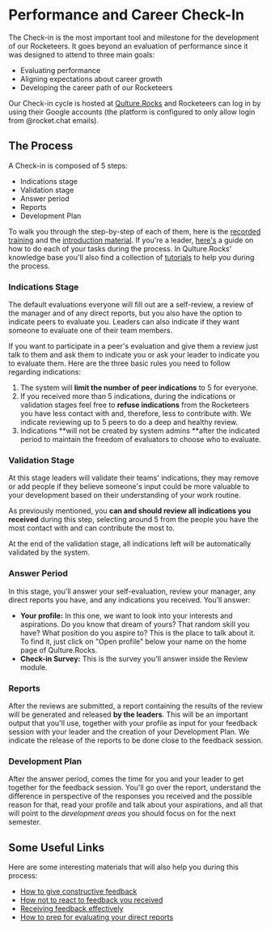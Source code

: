 # Performance and Career Check-In

The Check-in is the most important tool and milestone for the development of our Rocketeers. It goes beyond an evaluation of performance since it was designed to attend to three main goals:

* Evaluating performance
* Aligning expectations about career growth
* Developing the career path of our Rocketeers

Our Check-in cycle is hosted at [Qulture.Rocks](https://app.qulture.rocks) and Rocketeers can log in by using their Google accounts (the platform is configured to only allow login from @rocket.chat emails).

## The Process

A Check-in is composed of 5 steps:

* Indications stage
* Validation stage
* Answer period
* Reports
* Development Plan

To walk you through the step-by-step of each of them, here is the [recorded training](https://drive.google.com/file/d/1Sy0cT\_QVaSLExl-IOBQFCbfR-zNOz1lz/view?usp=sharing) and the [introduction material](https://docs.google.com/presentation/d/1edbLeP28it4bCZkkao5CB4PM0NbbXsEUQGzMAmVMChU/edit?usp=sharing). If you're a leader, [here](https://docs.google.com/presentation/d/1bFeRh1KInC6zTxLiDifgWr7pIkMtoUfghqL\_fX75elQ/edit?usp=sharing)['s](https://docs.google.com/presentation/d/1bFeRh1KInC6zTxLiDifgWr7pIkMtoUfghqL\_fX75elQ/edit#slide=id.gd9df551143\_1\_254) a guide on how to do each of your tasks during the process. In Qulture.Rocks' knowledge base you'll also find a collection of [tutorials](https://help.qulture.rocks/en/collections/2438024-performance-evaluation#tutorial-for-employees) to help you during the process.

### Indications Stage

The default evaluations everyone will fill out are a self-review, a review of the manager and of any direct reports, but you also have the option to indicate peers to evaluate you. Leaders can also indicate if they want someone to evaluate one of their team members.

If you want to participate in a peer's evaluation and give them a review just talk to them and ask them to indicate you or ask your leader to indicate you to evaluate them. Here are the three basic rules you need to follow regarding indications:

1. The system will **limit the number of peer indications** to 5 for everyone.
2. If you received more than 5 indications, during the indications or validation stages feel free to **refuse indications** from the Rocketeers you have less contact with and, therefore, less to contribute with. We indicate reviewing up to 5 peers to do a deep and healthy review.
3. Indications \*\*will not be created by system admins \*\*after the indicated period to maintain the freedom of evaluators to choose who to evaluate.

### Validation Stage

At this stage leaders will validate their teams' indications, they may remove or add people if they believe someone's input could be more valuable to your development based on their understanding of your work routine.

As previously mentioned, you **can and should review all indications you received** during this step, selecting around 5 from the people you have the most contact with and can contribute the most to.

At the end of the validation stage, all indications left will be automatically validated by the system.

### Answer Period

In this stage, you'll answer your self-evaluation, review your manager, any direct reports you have, and any indications you received. You’ll answer:

* **Your profile:** In this one, we want to look into your interests and aspirations. Do you know that dream of yours? That random skill you have? What position do you aspire to? This is the place to talk about it. To find it, just click on "Open profile" below your name on the home page of Qulture.Rocks.
* **Check-in Survey:** This is the survey you'll answer inside the Review module.

### Reports

After the reviews are submitted, a report containing the results of the review will be generated and released **by the leaders**. This will be an important output that you'll use, together with your profile as input for your feedback session with your leader and the creation of your Development Plan. We indicate the release of the reports to be done close to the feedback session.

### Development Plan

After the answer period, comes the time for you and your leader to get together for the feedback session. You'll go over the report, understand the difference in perspective of the responses you received and the possible reason for that, read your profile and talk about your aspirations, and all that will point to the _development areas_ you should focus on for the next semester.

## Some Useful Links

Here are some interesting materials that will also help you during this process:

* [How to give constructive feedback](https://help.qulture.rocks/en/articles/94918-how-to-give-constructive-feedback)
* [How not to react to feedback you received](https://help.qulture.rocks/en/articles/930279-how-to-not-react-to-a-feedback-you-ve-received)
* [Receiving feedback effectively](https://help.qulture.rocks/en/articles/450172-receiving-feedback-effectively)
* [How to prep for evaluating your direct reports](https://help.qulture.rocks/en/articles/1603440-how-to-prep-for-evaluating-a-direct-report)
